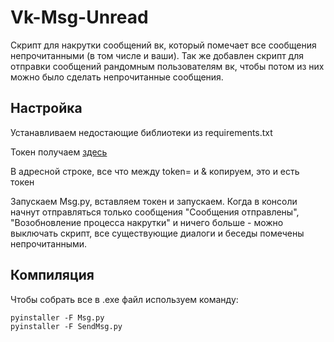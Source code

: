 # Vk-Msg-Unread
Скрипт для накрутки сообщений вк, который помечает все сообщения непрочитанными (в том числе и ваши). Так же добавлен скрипт для отправки сообщений рандомным пользователям вк, чтобы потом из них можно было сделать непрочитанные сообщения.
## Настройка
Устанавливаем недостающие библиотеки из requirements.txt

Токен получаем [здесь](https://oauth.vk.com/authorize?client_id=2685278&scope=1073737727&redirect_uri=https://oauth.vk.com/blank.html&display=page&response_type=token&revoke=1)

В адресной строке, все что между token= и & копируем, это и есть токен

Запускаем Msg.py, вставляем токен и запускаем. Когда в консоли начнут отправляться только сообщения "Сообщения отправлены", "Возобновление процесса накрутки" и ничего больше - можно выключать скрипт, все существующие диалоги и беседы помечены непрочитанными.
## Компиляция
Чтобы собрать все в .exe файл используем команду:
```
pyinstaller -F Msg.py
pyinstaller -F SendMsg.py
```
